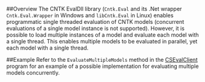 ##Overview
The CNTK EvalDll library (`Cntk.Eval` and its .Net wrapper `Cntk.Eval.Wrapper` in Windows and `libCntk.Eval` in Linux) enables programmatic single threaded evaluation of CNTK models (concurrent evaluations of a single model instance is not supported).
However, it is possible to load multiple instances of a model and evaluate each model with a single thread. This enables multiple models to be evaluated in parallel, yet each model with a single thread.

##Example
Refer to the `EvaluateMultipleModels` method in the [CSEvalClient](https://github.com/Microsoft/CNTK/blob/master/Examples/Evaluation/CSEvalClient) program for an example of a possible implementation for evaluating multiple models concurrently.

